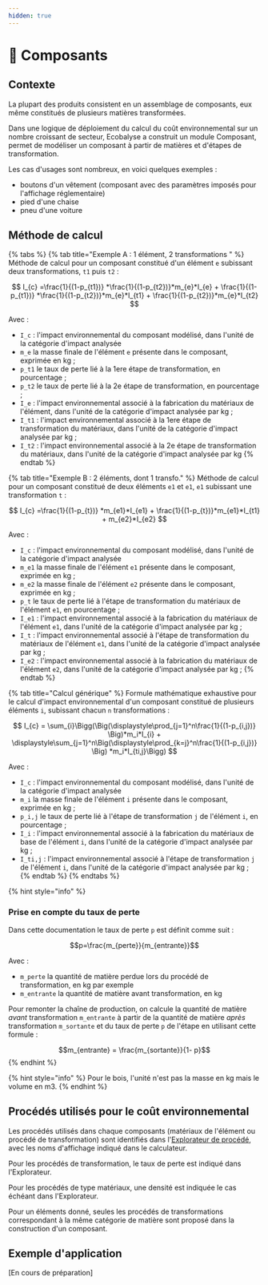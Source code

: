 ```yaml
---
hidden: true
---
```


# 🧩 Composants

## Contexte

La plupart des produits consistent en un assemblage de composants, eux même constitués de plusieurs matières transformées.

Dans une logique de déploiement du calcul du coût environnemental sur un nombre croissant de secteur, Ecobalyse a construit un module Composant, permet de modéliser un composant à partir de matières et d'étapes de transformation.

Les cas d'usages sont nombreux, en voici quelques exemples :&#x20;

* boutons d'un vêtement (composant avec des paramètres imposés pour l'affichage réglementaire)
* pied d'une chaise
* pneu d'une voiture

## Méthode de calcul

{% tabs %}
{% tab title="Exemple A : 1 élément, 2 transformations " %}
Méthode de calcul pour un composant constitué d'un élément `e` subissant deux transformations, `t1` puis `t2` :&#x20;

$$
I_{c} =\frac{1}{(1-p_{t1})} *\frac{1}{(1-p_{t2})}*m_{e}*I_{e} + \frac{1}{(1-p_{t1})} *\frac{1}{(1-p_{t2})}*m_{e}*I_{t1} + \frac{1}{(1-p_{t2})}*m_{e}*I_{t2}
$$

Avec :&#x20;

* `I_c` : l'impact environnemental du composant modélisé, dans l'unité de la catégorie d'impact analysée
* `m_e` la masse finale de l'élément `e` présente dans le composant, exprimée en kg ;
* `p_t1` le taux de perte lié à la 1ere étape de transformation, en pourcentage ;
* `p_t2` le taux de perte lié à la 2e étape de transformation, en pourcentage ;
* `I_e` : l'impact environnemental associé à la fabrication du matériaux de l'élément, dans l'unité de la catégorie d'impact analysée par kg ;
* `I_t1` : l'impact environnemental associé à la 1ere étape de transformation du matériaux, dans l'unité de la catégorie d'impact analysée par kg ;
* `I_t2` : l'impact environnemental associé à la 2e étape de transformation du matériaux, dans l'unité de la catégorie d'impact analysée par kg
{% endtab %}

{% tab title="Exemple B : 2 éléments, dont 1 transfo." %}
Méthode de calcul pour un composant constitué de deux éléments `e1` et `e1`, `e1` subissant une transformation `t` :&#x20;

$$
I_{c} =\frac{1}{(1-p_{t})} *m_{e1}*I_{e1} + \frac{1}{(1-p_{t})}*m_{e1}*I_{t1} + m_{e2}*I_{e2}
$$

Avec :&#x20;

* `I_c` : l'impact environnemental du composant modélisé, dans l'unité de la catégorie d'impact analysée
* `m_e1` la masse finale de l'élément `e1` présente dans le composant, exprimée en kg ;
* `m_e2` la masse finale de l'élément `e2` présente dans le composant, exprimée en kg ;
* `p_t` le taux de perte lié à l'étape de transformation du matériaux de l'élément `e1`, en pourcentage ;
* `I_e1` : l'impact environnemental associé à la fabrication du matériaux de l'élément `e1`, dans l'unité de la catégorie d'impact analysée par kg ;
* `I_t` : l'impact environnemental associé à l'étape de transformation du matériaux de l'élément `e1`, dans l'unité de la catégorie d'impact analysée par kg ;
* `I_e2` : l'impact environnemental associé à la fabrication du matériaux de l'élément `e2`, dans l'unité de la catégorie d'impact analysée par kg ;
{% endtab %}

{% tab title="Calcul générique" %}
Formule mathématique exhaustive pour le calcul d'impact environnemental d'un composant constitué de plusieurs éléments `i`, subissant chacun `n` transformations :&#x20;

$$
I_{c} = \sum_{i}\Bigg(\Big(\displaystyle\prod_{j=1}^n\frac{1}{(1-p_{i,j})} \Big)*m_i*I_{i} + \displaystyle\sum_{j=1}^n\Big(\displaystyle\prod_{k=j}^n\frac{1}{(1-p_{i,j})} \Big) *m_i*I_{ti,j}\Bigg)
$$

Avec :&#x20;

* `I_c` : l'impact environnemental du composant modélisé, dans l'unité de la catégorie d'impact analysée
* `m_i` la masse finale de l'élément `i` présente dans le composant, exprimée en kg ;
* `p_i,j` le taux de perte lié à l'étape de transformation `j` de l'élément `i`, en pourcentage ;
* `I_i` : l'impact environnemental associé à la fabrication du matériaux de base de l'élément `i`, dans l'unité de la catégorie d'impact analysée par kg ;
* `I_ti,j` : l'impact environnemental associé à l'étape de transformation `j` de l'élément `i`, dans l'unité de la catégorie d'impact analysée par kg ;
{% endtab %}
{% endtabs %}

{% hint style="info" %}
### Prise en compte du taux de perte <a href="#calcul-des-masses" id="calcul-des-masses"></a>

Dans cette documentation le taux de perte `p` est définit comme suit :&#x20;

$$p=\frac{m_{perte}}{m_{entrante}}$$

Avec :&#x20;

* `m_perte` la quantité de matière perdue lors du procédé de transformation, en kg par exemple
* `m_entrante`​​​ la quantité de matière avant transformation, en kg

Pour remonter la chaîne de production, on calcule la quantité de matière _avant_ transformation `m_entrante` à partir de la quantité de matière _après_ transformation `m_sortante` et du taux de perte `p` de l'étape en utilisant cette formule :&#x20;

$$m_{entrante} = \frac{m_{sortante}}{1- p}$$&#x20;
{% endhint %}

{% hint style="info" %}
Pour le bois, l'unité n'est pas la masse en kg mais le volume en m3.
{% endhint %}

## Procédés utilisés pour le coût environnemental

Les procédés utilisés dans chaque composants (matériaux de l'élément ou procédé de transformation) sont identifiés dans l'[Explorateur de procédé](https://ecobalyse.beta.gouv.fr/#/explore/textile/textile-processes), avec les noms d'affichage indiqué dans le calculateur.

Pour les procédés de transformation, le taux de perte est indiqué dans l'Explorateur.

Pour les procédés de type matériaux, une densité est indiquée le cas échéant dans l'Explorateur.

Pour un éléments donné, seules les procédés de transformations correspondant à la même catégorie de matière sont proposé dans la construction d'un composant.

## Exemple d'application

\[En cours de préparation]

